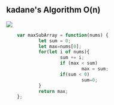 ## kadane's Algorithm O(n)

![](https://assets.leetcode.com/users/images/2715e7ab-8fad-4f5f-ace9-cfe83acba68f_1637809592.7767313.jpeg)

```js
	var maxSubArray = function(nums) {
			let sum = 0;
			let max=nums[0];
			for(let i of nums){
					sum += i;
					if (max < sum) 
							max = sum;
					if(sum < 0)
							sum=0;
			}
			return max;
	};
```
